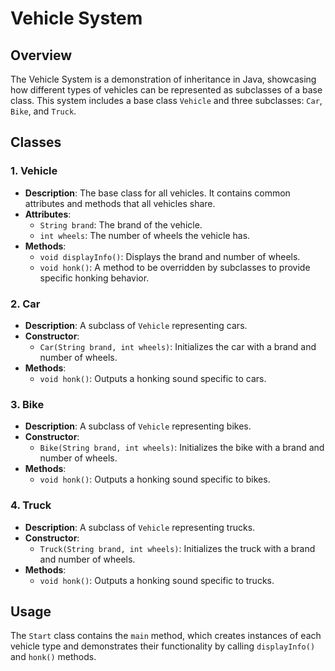 # Vehicle System

## Overview
The Vehicle System is a demonstration of inheritance in Java, showcasing how different types of vehicles can be represented as subclasses of a base class. This system includes a base class `Vehicle` and three subclasses: `Car`, `Bike`, and `Truck`.

## Classes

### 1. Vehicle
- **Description**: The base class for all vehicles. It contains common attributes and methods that all vehicles share.
- **Attributes**:
  - `String brand`: The brand of the vehicle.
  - `int wheels`: The number of wheels the vehicle has.
- **Methods**:
  - `void displayInfo()`: Displays the brand and number of wheels.
  - `void honk()`: A method to be overridden by subclasses to provide specific honking behavior.

### 2. Car
- **Description**: A subclass of `Vehicle` representing cars.
- **Constructor**: 
  - `Car(String brand, int wheels)`: Initializes the car with a brand and number of wheels.
- **Methods**:
  - `void honk()`: Outputs a honking sound specific to cars.

### 3. Bike
- **Description**: A subclass of `Vehicle` representing bikes.
- **Constructor**: 
  - `Bike(String brand, int wheels)`: Initializes the bike with a brand and number of wheels.
- **Methods**:
  - `void honk()`: Outputs a honking sound specific to bikes.

### 4. Truck
- **Description**: A subclass of `Vehicle` representing trucks.
- **Constructor**: 
  - `Truck(String brand, int wheels)`: Initializes the truck with a brand and number of wheels.
- **Methods**:
  - `void honk()`: Outputs a honking sound specific to trucks.

## Usage
The `Start` class contains the `main` method, which creates instances of each vehicle type and demonstrates their functionality by calling `displayInfo()` and `honk()` methods.

